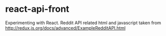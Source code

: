 # react-api-front
Experimenting with React. Reddit API related html and javascript taken from http://redux.js.org/docs/advanced/ExampleRedditAPI.html